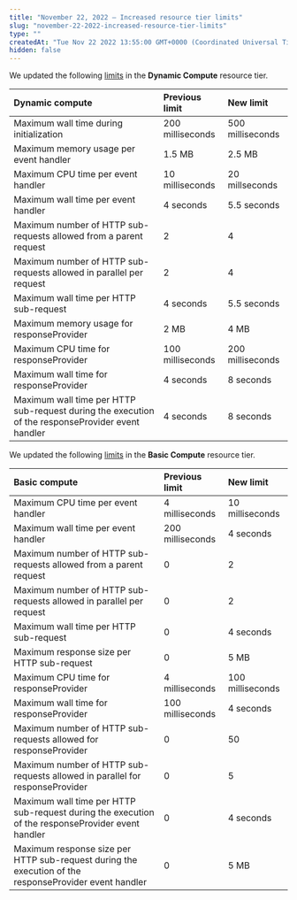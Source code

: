 ```yaml
---
title: "November 22, 2022 — Increased resource tier limits"
slug: "november-22-2022-increased-resource-tier-limits"
type: ""
createdAt: "Tue Nov 22 2022 13:55:00 GMT+0000 (Coordinated Universal Time)"
hidden: false
---
```

We updated the following [limits](doc:resource-tier-limitations) in the **Dynamic Compute** resource tier.

| Dynamic compute                                                                                   | Previous limit   | New limit        |
| :------------------------------------------------------------------------------------------------ | :--------------- | :--------------- |
| Maximum wall time during initialization                                                           | 200 milliseconds | 500 milliseconds |
| Maximum memory usage per event handler                                                            | 1.5 MB           | 2.5 MB           |
| Maximum CPU time per event handler                                                                | 10 milliseconds  | 20 millseconds   |
| Maximum wall time per event handler                                                               | 4 seconds        | 5.5 seconds      |
| Maximum number of HTTP sub-requests allowed from a parent request                                 | 2                | 4                |
| Maximum number of HTTP sub-requests allowed in parallel per request                               | 2                | 4                |
| Maximum wall time per HTTP sub-request                                                            | 4 seconds        | 5.5 seconds      |
| Maximum memory usage for responseProvider                                                         | 2 MB             | 4 MB             |
| Maximum CPU time for responseProvider                                                             | 100 milliseconds | 200 milliseconds |
| Maximum wall time for responseProvider                                                            | 4 seconds        | 8 seconds        |
| Maximum wall time per HTTP sub-request during the execution of the responseProvider event handler | 4 seconds        | 8 seconds        |

We updated the following [limits](doc:resource-tier-limitations) in the **Basic Compute** resource tier.

| Basic compute                                                                                         | Previous limit   | New limit        |
| :---------------------------------------------------------------------------------------------------- | :--------------- | :--------------- |
| Maximum CPU time per event handler                                                                    | 4 milliseconds   | 10 milliseconds  |
| Maximum wall time per event handler                                                                   | 200 milliseconds | 4 seconds        |
| Maximum number of HTTP sub-requests allowed from a parent request                                     | 0                | 2                |
| Maximum number of HTTP sub-requests allowed in parallel per request                                   | 0                | 2                |
| Maximum wall time per HTTP sub-request                                                                | 0                | 4 seconds        |
| Maximum response size per HTTP sub-request                                                            | 0                | 5 MB             |
| Maximum CPU time for responseProvider                                                                 | 4 milliseconds   | 100 milliseconds |
| Maximum wall time for responseProvider                                                                | 100 milliseconds | 4 seconds        |
| Maximum number of HTTP sub-requests allowed for responseProvider                                      | 0                | 50               |
| Maximum number of HTTP sub-requests allowed in parallel for responseProvider                          | 0                | 5                |
| Maximum wall time per HTTP sub-request during the execution of the responseProvider event handler     | 0                | 4 seconds        |
| Maximum response size per HTTP sub-request during the execution of the responseProvider event handler | 0                | 5 MB             |